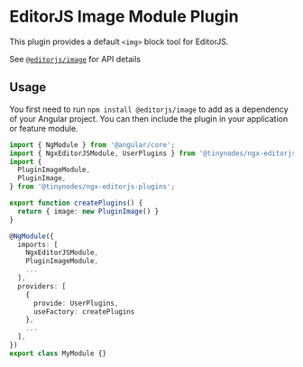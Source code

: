 # EditorJS Image Module Plugin

This plugin provides a default `<img>` block tool for EditorJS.

See [`@editorjs/image`](https://github.com/editor-js/image) for API details

## Usage

You first need to run `npm install @editorjs/image` to add as a dependency of your Angular project. You can then include the plugin in your application or feature module.

```ts
import { NgModule } from '@angular/core';
import { NgxEditorJSModule, UserPlugins } from '@tinynodes/ngx-editorjs';
import {
  PluginImageModule,
  PluginImage,
} from '@tinynodes/ngx-editorjs-plugins';

export function createPlugins() {
  return { image: new PluginImage() }
}

@NgModule({
  imports: [
    NgxEditorJSModule,
    PluginImageModule,
    ...
  ],
  providers: [
    {
      provide: UserPlugins,
      useFactory: createPlugins
    },
    ...
  ],
})
export class MyModule {}
```
